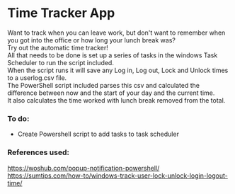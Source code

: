 # Time Tracker App
Want to track when you can leave work, but don't want to remember when you got into the office or how long your lunch break was?  
Try out the automatic time tracker!  
All that needs to be done is set up a series of tasks in the windows Task Scheduler to run the script included.  
When the script runs it will save any Log in, Log out, Lock and Unlock times to a userlog.csv file.  
The PowerShell script included parses this csv and calculated the difference between now and the start of your day and the current time.  
It also calculates the time worked with lunch break removed from the total.  

### To do:  
- Create Powershell script to add tasks to task scheduler  


### References used:  
https://woshub.com/popup-notification-powershell/  
https://sumtips.com/how-to/windows-track-user-lock-unlock-login-logout-time/  
